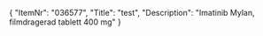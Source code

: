 {
  "ItemNr": "036577",
  "Title": "test",
  "Description": "Imatinib Mylan, filmdragerad tablett 400 mg"
}